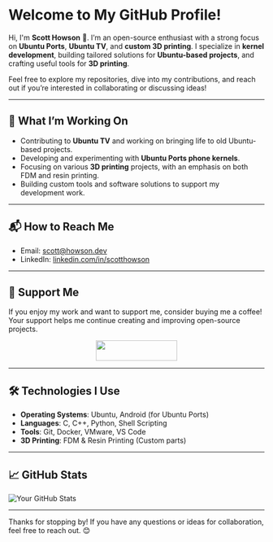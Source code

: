 # Welcome to My GitHub Profile!

Hi, I'm **Scott Howson** 👋. I’m an open-source enthusiast with a strong focus on **Ubuntu Ports**, **Ubuntu TV**, and **custom 3D printing**. I specialize in **kernel development**, building tailored solutions for **Ubuntu-based projects**, and crafting useful tools for **3D printing**. 

Feel free to explore my repositories, dive into my contributions, and reach out if you’re interested in collaborating or discussing ideas!

---

## 🚀 What I’m Working On

- Contributing to **Ubuntu TV** and working on bringing life to old Ubuntu-based projects.
- Developing and experimenting with **Ubuntu Ports phone kernels**.
- Focusing on various **3D printing** projects, with an emphasis on both FDM and resin printing.
- Building custom tools and software solutions to support my development work.

---

## 📬 How to Reach Me

- Email: [scott@howson.dev](mailto:scott@howson.dev)
- LinkedIn: [linkedin.com/in/scotthowson](https://linkedin.com/in/scotthowson)

---

## 💖 Support Me

If you enjoy my work and want to support me, consider buying me a coffee! Your support helps me continue creating and improving open-source projects.

<p align="center">
  <a href="https://www.buymeacoffee.com/scotthowson">
    <img src="https://cdn.buymeacoffee.com/buttons/v2/default-yellow.png" height="40" width="160" />
  </a>
</p>

---

## 🛠️ Technologies I Use

- **Operating Systems**: Ubuntu, Android (for Ubuntu Ports)
- **Languages**: C, C++, Python, Shell Scripting
- **Tools**: Git, Docker, VMware, VS Code
- **3D Printing**: FDM & Resin Printing (Custom parts)

---

<p align="center">

  ## 📈 GitHub Stats

  ![Your GitHub Stats](https://github-readme-stats.vercel.app/api?username=scotthowson&show_icons=true&hide_title=true&count_private=true&hide=prs)
</p>

---

Thanks for stopping by! If you have any questions or ideas for collaboration, feel free to reach out. 😊
